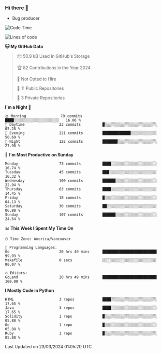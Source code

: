 ### Hi there 👋
* Bug producer


<!--START_SECTION:waka-->
![Code Time](http://img.shields.io/badge/Code%20Time-1%2C176%20hrs%203%20mins-blue)

![Lines of code](https://img.shields.io/badge/From%20Hello%20World%20I%27ve%20Written-105.1%20thousand%20lines%20of%20code-blue)

**🐱 My GitHub Data** 

> 📦 50.9 kB Used in GitHub's Storage 
 > 
> 🏆 82 Contributions in the Year 2024
 > 
> 🚫 Not Opted to Hire
 > 
> 📜 11 Public Repositories 
 > 
> 🔑 3 Private Repositories 
 > 
**I'm a Night 🦉** 

```text
🌞 Morning                70 commits          ████░░░░░░░░░░░░░░░░░░░░░   16.06 % 
🌆 Daytime                23 commits          █░░░░░░░░░░░░░░░░░░░░░░░░   05.28 % 
🌃 Evening                221 commits         █████████████░░░░░░░░░░░░   50.69 % 
🌙 Night                  122 commits         ███████░░░░░░░░░░░░░░░░░░   27.98 % 
```
📅 **I'm Most Productive on Sunday** 

```text
Monday                   73 commits          ████░░░░░░░░░░░░░░░░░░░░░   16.74 % 
Tuesday                  45 commits          ███░░░░░░░░░░░░░░░░░░░░░░   10.32 % 
Wednesday                100 commits         ██████░░░░░░░░░░░░░░░░░░░   22.94 % 
Thursday                 63 commits          ████░░░░░░░░░░░░░░░░░░░░░   14.45 % 
Friday                   18 commits          █░░░░░░░░░░░░░░░░░░░░░░░░   04.13 % 
Saturday                 30 commits          ██░░░░░░░░░░░░░░░░░░░░░░░   06.88 % 
Sunday                   107 commits         ██████░░░░░░░░░░░░░░░░░░░   24.54 % 
```


📊 **This Week I Spent My Time On** 

```text
🕑︎ Time Zone: America/Vancouver

💬 Programming Languages: 
Go                       20 hrs 49 mins      █████████████████████████   99.93 % 
Makefile                 0 secs              ░░░░░░░░░░░░░░░░░░░░░░░░░   00.07 % 

🔥 Editors: 
GoLand                   20 hrs 49 mins      █████████████████████████   100.00 % 
```

**I Mostly Code in Python** 

```text
HTML                     3 repos             ████░░░░░░░░░░░░░░░░░░░░░   17.65 % 
Java                     3 repos             ████░░░░░░░░░░░░░░░░░░░░░   17.65 % 
Solidity                 1 repo              █░░░░░░░░░░░░░░░░░░░░░░░░   05.88 % 
Go                       1 repo              █░░░░░░░░░░░░░░░░░░░░░░░░   05.88 % 
Ruby                     1 repo              █░░░░░░░░░░░░░░░░░░░░░░░░   05.88 % 
```




 Last Updated on 23/03/2024 01:05:20 UTC
<!--END_SECTION:waka-->
